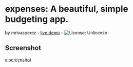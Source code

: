 # expenses: A beautiful, simple budgeting app.
by mrivasperez - [live demo](https://mrivasperez.github.io/expenses/) - ![License: Unlicense](https://img.shields.io/badge/license-Unlicense-blue.svg)

## Screenshot
[a screenshot](assets/screenshot.png)